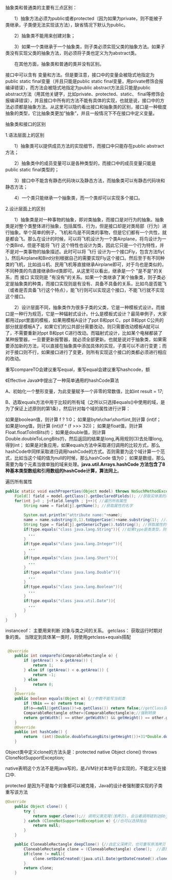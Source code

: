 <!--
 * @Author: fengsc
 * @Date: 2022-03-21 23:44:04
 * @LastEditTime: 2022-03-22 14:19:04
-->
抽象类和普通类的主要有三点区别：

　　1）抽象方法必须为public或者protected（因为如果为private，则不能被子类继承，子类便无法实现该方法），缺省情况下默认为public。

　　2）抽象类不能用来创建对象；

　　3）如果一个类继承于一个抽象类，则子类必须实现父类的抽象方法。如果子类没有实现父类的抽象方法，则必须将子类也定义为为abstract类。

　　在其他方面，抽象类和普通的类并没有区别。

接口中可以含有 变量和方法。但是要注意，接口中的变量会被隐式地指定为public static final变量（并且只能是public static final变量，用private修饰会报编译错误），而方法会被隐式地指定为public abstract方法且只能是public abstract方法（用其他关键字，比如private、protected、static、 final等修饰会报编译错误），并且接口中所有的方法不能有具体的实现，也就是说，接口中的方法必须都是抽象方法。从这里可以隐约看出接口和抽象类的区别，接口是一种极度抽象的类型，它比抽象类更加“抽象”，并且一般情况下不在接口中定义变量。

抽象类和接口的区别

1.语法层面上的区别

　　1）抽象类可以提供成员方法的实现细节，而接口中只能存在public abstract 方法；

　　2）抽象类中的成员变量可以是各种类型的，而接口中的成员变量只能是public static final类型的；

　　3）接口中不能含有静态代码块以及静态方法，而抽象类可以有静态代码块和静态方法；

　　4）一个类只能继承一个抽象类，而一个类却可以实现多个接口。

2.设计层面上的区别

　　1）抽象类是对一种事物的抽象，即对类抽象，而接口是对行为的抽象。抽象类是对整个类整体进行抽象，包括属性、行为，但是接口却是对类局部（行为）进行抽象。举个简单的例子，飞机和鸟是不同类的事物，但是它们都有一个共性，就是都会飞。那么在设计的时候，可以将飞机设计为一个类Airplane，将鸟设计为一个类Bird，但是不能将 飞行 这个特性也设计为类，因此它只是一个行为特性，并不是对一类事物的抽象描述。此时可以将 飞行 设计为一个接口Fly，包含方法fly( )，然后Airplane和Bird分别根据自己的需要实现Fly这个接口。然后至于有不同种类的飞机，比如战斗机、民用飞机等直接继承Airplane即可，对于鸟也是类似的，不同种类的鸟直接继承Bird类即可。从这里可以看出，继承是一个 "是不是"的关系，而 接口 实现则是 "有没有"的关系。如果一个类继承了某个抽象类，则子类必定是抽象类的种类，而接口实现则是有没有、具备不具备的关系，比如鸟是否能飞（或者是否具备飞行这个特点），能飞行则可以实现这个接口，不能飞行就不实现这个接口。

　　2）设计层面不同，抽象类作为很多子类的父类，它是一种模板式设计。而接口是一种行为规范，它是一种辐射式设计。什么是模板式设计？最简单例子，大家都用过ppt里面的模板，如果用模板A设计了ppt B和ppt C，ppt B和ppt C公共的部分就是模板A了，如果它们的公共部分需要改动，则只需要改动模板A就可以了，不需要重新对ppt B和ppt C进行改动。而辐射式设计，比如某个电梯都装了某种报警器，一旦要更新报警器，就必须全部更新。也就是说对于抽象类，如果需要添加新的方法，可以直接在抽象类中添加具体的实现，子类可以不进行变更；而对于接口则不行，如果接口进行了变更，则所有实现这个接口的类都必须进行相应的改动。


重写compareTO会建议重写equal，重写equal会建议重写hashcode，额

《Effective Java》中提出了一种简单通用的hashCode算法

A、初始化一个整形变量，为此变量赋予一个非零的常数值，比如int result = 17;

B、选取equals方法中用于比较的所有域（之所以只选择equals()中使用的域，是为了保证上述原则的第1条），然后针对每个域的属性进行计算：

如果是boolean值，则计算 f ? 1:0；
如果是byte\char\short\int,则计算 (int)f；
如果是long值，则计算 (int)(f ^ (f >>> 32))；
如果是float值，则计算 Float.floatToIntBits(f)；
如果是double值，则计算 Double.doubleToLongBits(f)，然后返回的结果是long,再用规则(3)去处理long,得到int；
如果是对象应用，如果equals方法中采取递归调用的比较方式，那么hashCode中同样采取递归调用hashCode的方式。否则需要为这个域计算一个范式，比如当这个域的值为null的时候，那么hashCode 值为0；
如果是数组，那么需要为每个元素当做单独的域来处理。**java.util.Arrays.hashCode 方法包含了8种基本类型数组和引用数组的hashCode计算，算法同上**。

遍历所有属性    

```java
public static void eachProperties(Object model) throws NoSuchMethodException, IllegalAccessException, IllegalArgumentException, InvocationTargetException{
    Field[] field = model.getClass().getDeclaredFields(); //获取实体类的所有属性，返回Field数组
    for(int j=0 ; j<field.length ; j++){ //遍历所有属性
        String name = field[j].getName(); //获取属性的名字
 
        System.out.println("attribute name:"+name);
        name = name.substring(0,1).toUpperCase()+name.substring(1); //将属性的首字符大写，方便构造get，set方法
        String type = field[j].getGenericType().toString(); //获取属性的类型
        if(type.equals("class java.lang.String")){ //如果type是类类型，则前面包含"class "，后面跟类名
          ...
        }
        if(type.equals("class java.lang.Integer")){
          ...
        }
        if(type.equals("class java.lang.Short")){
          ...
        }
        if(type.equals("class java.lang.Double")){
          ...
        }
        if(type.equals("class java.lang.Boolean")){
          ...
        }
        if(type.equals("class java.util.Date")){
          ...
        }
    }
}
```

instanceof： 主要用来判断  对象与类之间的关系。
getclass： 获取运行时期对象的类。
当限定到具体某一类时，则使用getclass+equals搭配

```java

 @Override
    public int compareTo(ComparableRectangle o) {
        if (getArea() > o.getArea()) {
            return 1;
        } else if (getArea() < o.getArea()) {
            return -1;
        } else
            return 0;
    }
    @Override
    public boolean equals(Object o) {//参数不能写当前类
        if (this == o) return true;
        if(o==null||getClass()!=o.getClass()) return false;//getClass获取运行时类
        ComparableRectangle other=(ComparableRectangle)o;//强制转换
        return getWidth() == other.getWidth() && getHeight() == other.getHeight();
    }
    @Override
    public int hashCode() {
        return  (int)(Double.doubleToLongBits(getHeight())+31*Double.doubleToLongBits(getWidth()));//不能添加date，会导致同一对象的hashcode发生变化
    }    

```

Object类中定义clone的方法头是：protected native Object clone() throws CloneNotSupportException;

native表明这个方法不是用java写的，是JVM针对本地平台实现的，不能定义在接口中.

protected 是因为不是每个对象都可以被克隆，Java的设计者强制要实现的子类重写该方法

```java
@Override
    public Object clone() {
        try {
            return super.clone();// 调用父类克隆(浅拷贝)，会沿着调用链到达Object
        } catch (CloneNotSupportedException e) {//也可以选择抛出
            return null;
        }
    }

    public CloneableRectangle deepClone() {//自定义深拷贝，也可重写原浅拷贝
        CloneableRectangle clone = (CloneableRectangle) clone();  //直接调用定义的浅拷贝 ，免去异常检测     
        if(clone != null){
            clone.setDateCreated((java.util.Date)getDateCreated().clone());
        }
        return clone;
    }
```